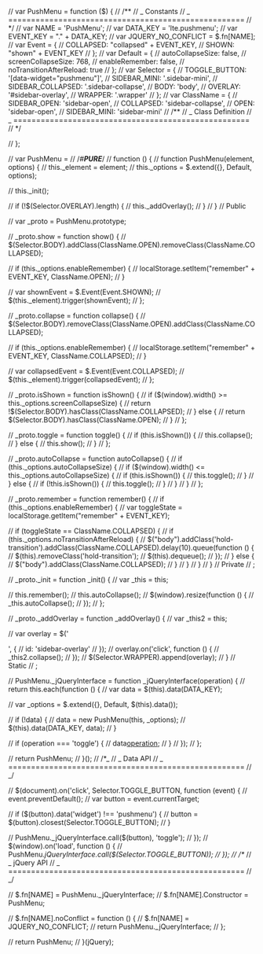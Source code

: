 // var PushMenu = function ($) {
// /**
// _ Constants
// _ ====================================================
// \*/
// var NAME = 'PushMenu';
// var DATA_KEY = 'lte.pushmenu';
// var EVENT_KEY = "." + DATA_KEY;
// var JQUERY_NO_CONFLICT = $.fn[NAME];
// var Event = {
// COLLAPSED: "collapsed" + EVENT_KEY,
// SHOWN: "shown" + EVENT_KEY
// };
// var Default = {
// autoCollapseSize: false,
// screenCollapseSize: 768,
// enableRemember: false,
// noTransitionAfterReload: true
// };
// var Selector = {
// TOGGLE_BUTTON: '[data-widget="pushmenu"]',
// SIDEBAR_MINI: '.sidebar-mini',
// SIDEBAR_COLLAPSED: '.sidebar-collapse',
// BODY: 'body',
// OVERLAY: '#sidebar-overlay',
// WRAPPER: '.wrapper'
// };
// var ClassName = {
// SIDEBAR_OPEN: 'sidebar-open',
// COLLAPSED: 'sidebar-collapse',
// OPEN: 'sidebar-open',
// SIDEBAR_MINI: 'sidebar-mini'
// /**
// _ Class Definition
// _ ====================================================
// \*/

// };

// var PushMenu =
// /_#**PURE**_/
// function () {
// function PushMenu(element, options) {
// this.\_element = element;
// this.\_options = $.extend({}, Default, options);

// this.\_init();

// if (!$(Selector.OVERLAY).length) {
// this.\_addOverlay();
// }
// } // Public

// var \_proto = PushMenu.prototype;

// \_proto.show = function show() {
// $(Selector.BODY).addClass(ClassName.OPEN).removeClass(ClassName.COLLAPSED);

// if (this.\_options.enableRemember) {
// localStorage.setItem("remember" + EVENT_KEY, ClassName.OPEN);
// }

// var shownEvent = $.Event(Event.SHOWN);
// $(this.\_element).trigger(shownEvent);
// };

// \_proto.collapse = function collapse() {
// $(Selector.BODY).removeClass(ClassName.OPEN).addClass(ClassName.COLLAPSED);

// if (this.\_options.enableRemember) {
// localStorage.setItem("remember" + EVENT_KEY, ClassName.COLLAPSED);
// }

// var collapsedEvent = $.Event(Event.COLLAPSED);
// $(this.\_element).trigger(collapsedEvent);
// };

// \_proto.isShown = function isShown() {
// if ($(window).width() >= this._options.screenCollapseSize) {
//           return !$(Selector.BODY).hasClass(ClassName.COLLAPSED);
// } else {
// return $(Selector.BODY).hasClass(ClassName.OPEN);
// }
// };

// \_proto.toggle = function toggle() {
// if (this.isShown()) {
// this.collapse();
// } else {
// this.show();
// }
// };

// \_proto.autoCollapse = function autoCollapse() {
// if (this.\_options.autoCollapseSize) {
// if ($(window).width() <= this.\_options.autoCollapseSize) {
// if (this.isShown()) {
// this.toggle();
// }
// } else {
// if (!this.isShown()) {
// this.toggle();
// }
// }
// }
// };

// \_proto.remember = function remember() {
// if (this.\_options.enableRemember) {
// var toggleState = localStorage.getItem("remember" + EVENT_KEY);

// if (toggleState == ClassName.COLLAPSED) {
// if (this.\_options.noTransitionAfterReload) {
// $("body").addClass('hold-transition').addClass(ClassName.COLLAPSED).delay(10).queue(function () {
// $(this).removeClass('hold-transition');
// $(this).dequeue();
// });
// } else {
// $("body").addClass(ClassName.COLLAPSED);
// }
// }
// }
// } // Private
// ;

// \_proto.\_init = function \_init() {
// var \_this = this;

// this.remember();
// this.autoCollapse();
// $(window).resize(function () {
// \_this.autoCollapse();
// });
// };

// \_proto.\_addOverlay = function \_addOverlay() {
// var \_this2 = this;

// var overlay = $('<div />', {
// id: 'sidebar-overlay'
// });
// overlay.on('click', function () {
// \_this2.collapse();
// });
// $(Selector.WRAPPER).append(overlay);
// } // Static
// ;

// PushMenu.\_jQueryInterface = function \_jQueryInterface(operation) {
// return this.each(function () {
// var data = $(this).data(DATA_KEY);

// var \_options = $.extend({}, Default, $(this).data());

// if (!data) {
// data = new PushMenu(this, \_options);
// $(this).data(DATA_KEY, data);
// }

// if (operation === 'toggle') {
// data[operation]();
// }
// });
// };

// return PushMenu;
// }();
// /\*_
// _ Data API
// _ ====================================================
// _/

// $(document).on('click', Selector.TOGGLE_BUTTON, function (event) {
// event.preventDefault();
// var button = event.currentTarget;

// if ($(button).data('widget') !== 'pushmenu') {
// button = $(button).closest(Selector.TOGGLE_BUTTON);
// }

// PushMenu.\_jQueryInterface.call($(button), 'toggle');
//     });
//     $(window).on('load', function () {
//       PushMenu._jQueryInterface.call($(Selector.TOGGLE_BUTTON));
// });
// /\*_
// _ jQuery API
// _ ====================================================
// _/

// $.fn[NAME] = PushMenu.\_jQueryInterface;
// $.fn[NAME].Constructor = PushMenu;

// $.fn[NAME].noConflict = function () {
// $.fn[NAME] = JQUERY_NO_CONFLICT;
// return PushMenu.\_jQueryInterface;
// };

// return PushMenu;
// }(jQuery);
